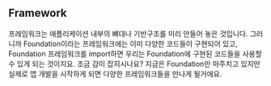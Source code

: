 ## Framework
프레임워크는 애플리케이션 내부의 뼈대나 기반구조를 미리 만들어 놓은 것입니다. 그러니까 Foundation이라는 프레임워크에는 이미 다양한 코드들이 구현되어 있고, Foundation 프레임워크를 import하면 우리는 Foundation에 구현된 코드들을 사용할 수 있게 되는 것이지요. 조금 감이 잡히시나요? 지금은 Foundation만 마주치고 있지만 실제로 앱 개발을 시작하게 되면 다양한 프레임워크들을 만나게 될거에요.